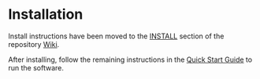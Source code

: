 # Installation

Install instructions have been moved to the [INSTALL](https://github.com/HiveProject2021/chia-blockchain/wiki/INSTALL) section of the repository [Wiki](https://github.com/HiveProject2021/chia-blockchain/wiki).

After installing, follow the remaining instructions in the
[Quick Start Guide](https://github.com/HiveProject2021/chia-blockchain/wiki/Quick-Start-Guide)
to run the software.
